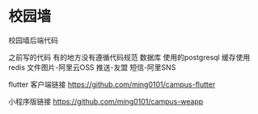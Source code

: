 # 校园墙
校园墙后端代码

之前写的代码  有的地方没有遵循代码规范
数据库 使用的postgresql  缓存使用redis 
文件图片-阿里云OSS 
推送-友盟
短信-阿里SNS


flutter 客户端链接 https://github.com/ming0101/campus-flutter

小程序版链接 https://github.com/ming0101/campus-weapp
